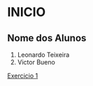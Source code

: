 # INICIO

## Nome dos Alunos

1. Leonardo Teixeira
2. Victor Bueno

[Exercicio 1](https://github.com/teixeiraleonardo2304-oss/Exercicio1)
